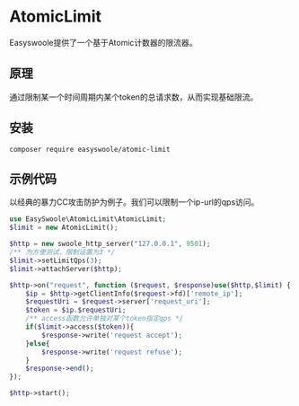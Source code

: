 # AtomicLimit

Easyswoole提供了一个基于Atomic计数器的限流器。

## 原理

通过限制某一个时间周期内某个token的总请求数，从而实现基础限流。

## 安装

```
composer require easyswoole/atomic-limit
```

## 示例代码

以经典的暴力CC攻击防护为例子。我们可以限制一个ip-url的qps访问。

```php
use EasySwoole\AtomicLimit\AtomicLimit;
$limit = new AtomicLimit();

$http = new swoole_http_server("127.0.0.1", 9501);
/** 为方便测试，限制设置为3 */
$limit->setLimitQps(3);
$limit->attachServer($http);

$http->on("request", function ($request, $response)use($http,$limit) {
    $ip = $http->getClientInfo($request->fd)['remote_ip'];
    $requestUri = $request->server['request_uri'];
    $token = $ip.$requestUri;
    /** access函数允许单独对某个token指定qps */
    if($limit->access($token)){
        $response->write('request accept');
    }else{
        $response->write('request refuse');
    }
    $response->end();
});

$http->start();
```
